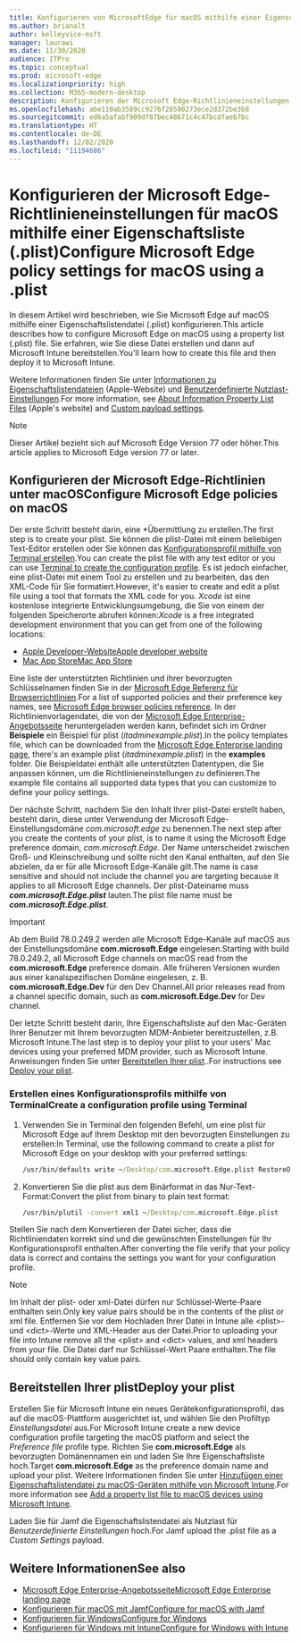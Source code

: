 ```yaml
---
title: Konfigurieren von MicrosoftEdge für macOS mithilfe einer Eigenschaftsliste (.plist)
ms.author: brianalt
author: kelleyvice-msft
manager: laurawi
ms.date: 11/30/2020
audience: ITPro
ms.topic: conceptual
ms.prod: microsoft-edge
ms.localizationpriority: high
ms.collection: M365-modern-desktop
description: Konfigurieren der Microsoft Edge-Richtlinieneinstellungen unter macOS mithilfe einer Eigenschaftsliste (.plist)
ms.openlocfilehash: abe110ab3589cc9276f28590273ece2d372be3b8
ms.sourcegitcommit: ed6a5afabf909df87bec48671c4c47bcdfaeb7bc
ms.translationtype: HT
ms.contentlocale: de-DE
ms.lasthandoff: 12/02/2020
ms.locfileid: "11194686"
---
```

# <span data-ttu-id="c14b2-103">Konfigurieren der Microsoft Edge-Richtlinieneinstellungen für macOS mithilfe einer Eigenschaftsliste (.plist)</span><span class="sxs-lookup"><span data-stu-id="c14b2-103">Configure Microsoft Edge policy settings for macOS using a .plist</span></span>

<span data-ttu-id="c14b2-104">In diesem Artikel wird beschrieben, wie Sie Microsoft Edge auf macOS mithilfe einer Eigenschaftslistendatei (.plist) konfigurieren.</span><span class="sxs-lookup"><span data-stu-id="c14b2-104">This article describes how to configure Microsoft Edge on macOS using a property list (.plist) file.</span></span> <span data-ttu-id="c14b2-105">Sie erfahren, wie Sie diese Datei erstellen und dann auf Microsoft Intune bereitstellen.</span><span class="sxs-lookup"><span data-stu-id="c14b2-105">You'll learn how to create this file and then deploy it to Microsoft Intune.</span></span>

<span data-ttu-id="c14b2-106">Weitere Informationen finden Sie unter [Informationen zu Eigenschaftslistendateien](https://developer.apple.com/library/archive/documentation/General/Reference/InfoPlistKeyReference/Articles/AboutInformationPropertyListFiles.html) (Apple-Website) und [Benutzerdefinierte Nutzlast-Einstellungen](https://support.apple.com/guide/mdm/custom-mdm9abbdbe7/1/web/1).</span><span class="sxs-lookup"><span data-stu-id="c14b2-106">For more information, see [About Information Property List Files](https://developer.apple.com/library/archive/documentation/General/Reference/InfoPlistKeyReference/Articles/AboutInformationPropertyListFiles.html) (Apple's website) and [Custom payload settings](https://support.apple.com/guide/mdm/custom-mdm9abbdbe7/1/web/1).</span></span>

> [!NOTE]
> <span data-ttu-id="c14b2-107">Dieser Artikel bezieht sich auf Microsoft Edge Version 77 oder höher.</span><span class="sxs-lookup"><span data-stu-id="c14b2-107">This article applies to Microsoft Edge version 77 or later.</span></span>

## <span data-ttu-id="c14b2-108">Konfigurieren der Microsoft Edge-Richtlinien unter macOS</span><span class="sxs-lookup"><span data-stu-id="c14b2-108">Configure Microsoft Edge policies on macOS</span></span>

<span data-ttu-id="c14b2-109">Der erste Schritt besteht darin, eine \*Übermittlung zu erstellen.</span><span class="sxs-lookup"><span data-stu-id="c14b2-109">The first step is to create your plist.</span></span> <span data-ttu-id="c14b2-110">Sie können die plist-Datei mit einem beliebigen Text-Editor erstellen oder Sie können das [Konfigurationsprofil mithilfe von Terminal erstellen](#create-a-configuration-profile-using-terminal).</span><span class="sxs-lookup"><span data-stu-id="c14b2-110">You can create the plist file with any text editor or you can use [Terminal to create the configuration profile](#create-a-configuration-profile-using-terminal).</span></span> <span data-ttu-id="c14b2-111">Es ist jedoch einfacher, eine plist-Datei mit einem Tool zu erstellen und zu bearbeiten, das den XML-Code für Sie formatiert.</span><span class="sxs-lookup"><span data-stu-id="c14b2-111">However, it's easier to create and edit a plist file using a tool that formats the XML code for you.</span></span> <span data-ttu-id="c14b2-112">*Xcode* ist eine ﻿kostenlose integrierte Entwicklungsumgebung, die Sie von einem der folgenden Speicherorte abrufen können:</span><span class="sxs-lookup"><span data-stu-id="c14b2-112">*Xcode* is a free integrated development environment that you can get from one of the following locations:</span></span>

- [<span data-ttu-id="c14b2-113">Apple Developer-Website</span><span class="sxs-lookup"><span data-stu-id="c14b2-113">Apple developer website</span></span>](https://developer.apple.com/xcode/)
- [<span data-ttu-id="c14b2-114">Mac App Store</span><span class="sxs-lookup"><span data-stu-id="c14b2-114">Mac App Store</span></span>](https://apps.apple.com/app/xcode/id497799835?mt=12)

<span data-ttu-id="c14b2-115">Eine liste der unterstützten Richtlinien und ihrer bevorzugten Schlüsselnamen finden Sie in der [Microsoft Edge Referenz für Browserrichtlinien](microsoft-edge-policies.md).</span><span class="sxs-lookup"><span data-stu-id="c14b2-115">For a list of supported policies and their preference key names, see [Microsoft Edge browser policies reference](microsoft-edge-policies.md).</span></span> <span data-ttu-id="c14b2-116">In der Richtlinienvorlagendatei, die von der [Microsoft Edge Enterprise-Angebotsseite](https://aka.ms/EdgeEnterprise) heruntergeladen werden kann, befindet sich im Ordner **Beispiele** ein Beispiel für plist (*itadminexample.plist*).</span><span class="sxs-lookup"><span data-stu-id="c14b2-116">In the policy templates file, which can be downloaded from the [Microsoft Edge Enterprise landing page](https://aka.ms/EdgeEnterprise), there's an example plist (*itadminexample.plist*) in the **examples** folder.</span></span> <span data-ttu-id="c14b2-117">Die Beispieldatei enthält alle unterstützten Datentypen, die Sie anpassen können, um die Richtlinieneinstellungen zu definieren.</span><span class="sxs-lookup"><span data-stu-id="c14b2-117">The example file contains all supported data types that you can customize to define your policy settings.</span></span> 

<span data-ttu-id="c14b2-118">Der nächste Schritt, nachdem Sie den Inhalt Ihrer plist-Datei erstellt haben, besteht darin, diese unter Verwendung der Microsoft Edge-Einstellungsdomäne *com.microsoft.edge* zu benennen.</span><span class="sxs-lookup"><span data-stu-id="c14b2-118">The next step after you create the contents of your plist, is to name it using the Microsoft Edge preference domain, *com.microsoft.Edge*.</span></span> <span data-ttu-id="c14b2-119">Der Name unterscheidet zwischen Groß- und Kleinschreibung und sollte nicht den Kanal enthalten, auf den Sie abzielen, da er für alle Microsoft Edge-Kanäle gilt.</span><span class="sxs-lookup"><span data-stu-id="c14b2-119">The name is case sensitive and should not include the channel you are targeting because it applies to all Microsoft Edge channels.</span></span> <span data-ttu-id="c14b2-120">Der plist-Dateiname muss **_com.microsoft.Edge.plist_** lauten.</span><span class="sxs-lookup"><span data-stu-id="c14b2-120">The plist file name must be **_com.microsoft.Edge.plist_**.</span></span>

> [!IMPORTANT]
> <span data-ttu-id="c14b2-121">Ab dem Build 78.0.249.2 werden alle Microsoft Edge-Kanäle auf macOS aus der Einstellungsdomäne **com.microsoft.Edge** eingelesen.</span><span class="sxs-lookup"><span data-stu-id="c14b2-121">Starting with build 78.0.249.2, all Microsoft Edge channels on macOS read from the **com.microsoft.Edge** preference domain.</span></span> <span data-ttu-id="c14b2-122">Alle früheren Versionen wurden aus einer kanalspezifischen Domäne eingelesen, z. B. **com.microsoft.Edge.Dev** für den Dev Channel.</span><span class="sxs-lookup"><span data-stu-id="c14b2-122">All prior releases read from a channel specific domain, such as **com.microsoft.Edge.Dev** for Dev channel.</span></span>

<span data-ttu-id="c14b2-123">Der letzte Schritt besteht darin, Ihre Eigenschaftsliste auf den Mac-Geräten Ihrer Benutzer mit Ihrem bevorzugten MDM-Anbieter bereitzustellen, z.B. Microsoft Intune.</span><span class="sxs-lookup"><span data-stu-id="c14b2-123">The last step is to deploy your plist to your users' Mac devices using your preferred MDM provider, such as Microsoft Intune.</span></span> <span data-ttu-id="c14b2-124">Anweisungen finden Sie unter [Bereitstellen Ihrer plist](#deploy-your-plist)..</span><span class="sxs-lookup"><span data-stu-id="c14b2-124">For instructions see [Deploy your plist](#deploy-your-plist).</span></span>

### <span data-ttu-id="c14b2-125">Erstellen eines Konfigurationsprofils mithilfe von Terminal</span><span class="sxs-lookup"><span data-stu-id="c14b2-125">Create a configuration profile using Terminal</span></span>

1. <span data-ttu-id="c14b2-126">Verwenden Sie in Terminal den folgenden Befehl, um eine plist für Microsoft Edge auf Ihrem Desktop mit den bevorzugten Einstellungen zu erstellen:</span><span class="sxs-lookup"><span data-stu-id="c14b2-126">In Terminal, use the following command to create a plist for Microsoft Edge on your desktop with your preferred settings:</span></span>

   ```cmd
   /usr/bin/defaults write ~/Desktop/com.microsoft.Edge.plist RestoreOnStartup -int 1
   ```

2. <span data-ttu-id="c14b2-127">Konvertieren Sie die plist aus dem Binärformat in das Nur-Text-Format:</span><span class="sxs-lookup"><span data-stu-id="c14b2-127">Convert the plist from binary to plain text format:</span></span>

   ```cmd
   /usr/bin/plutil -convert xml1 ~/Desktop/com.microsoft.Edge.plist
   ```

<span data-ttu-id="c14b2-128">Stellen Sie nach dem Konvertieren der Datei sicher, dass die Richtliniendaten korrekt sind und die gewünschten Einstellungen für Ihr Konfigurationsprofil enthalten.</span><span class="sxs-lookup"><span data-stu-id="c14b2-128">After converting the file verify that your policy data is correct and contains the settings you want for your configuration profile.</span></span>

> [!NOTE]
> <span data-ttu-id="c14b2-129">Im Inhalt der plist- oder xml-Datei dürfen nur Schlüssel-Werte-Paare enthalten sein.</span><span class="sxs-lookup"><span data-stu-id="c14b2-129">Only key value pairs should be in the contents of the plist or xml file.</span></span> <span data-ttu-id="c14b2-130">Entfernen Sie vor dem Hochladen Ihrer Datei in Intune alle \<plist>- und \<dict>-Werte und XML-Header aus der Datei.</span><span class="sxs-lookup"><span data-stu-id="c14b2-130">Prior to uploading your file into Intune remove all the \<plist> and \<dict> values, and xml headers from your file.</span></span> <span data-ttu-id="c14b2-131">Die Datei darf nur Schlüssel-Wert Paare enthalten.</span><span class="sxs-lookup"><span data-stu-id="c14b2-131">The file should only contain key value pairs.</span></span>

## <span data-ttu-id="c14b2-132">Bereitstellen Ihrer plist</span><span class="sxs-lookup"><span data-stu-id="c14b2-132">Deploy your plist</span></span>

<span data-ttu-id="c14b2-133">Erstellen Sie für Microsoft Intune ein neues Gerätekonfigurationsprofil, das auf die macOS-Plattform ausgerichtet ist, und wählen Sie den Profiltyp *Einstellungsdatei* aus.</span><span class="sxs-lookup"><span data-stu-id="c14b2-133">For Microsoft Intune create a new device configuration profile targeting the macOS platform and select the *Preference file* profile type.</span></span> <span data-ttu-id="c14b2-134">Richten Sie **com.microsoft.Edge** als bevorzugten Domänennamen ein und laden Sie Ihre Eigenschaftsliste hoch.</span><span class="sxs-lookup"><span data-stu-id="c14b2-134">Target **com.microsoft.Edge** as the preference domain name and upload your plist.</span></span> <span data-ttu-id="c14b2-135">Weitere Informationen finden Sie unter [Hinzufügen einer Eigenschaftslistendatei zu macOS-Geräten mithilfe von Microsoft Intune](https://docs.microsoft.com/intune/configuration/preference-file-settings-macos).</span><span class="sxs-lookup"><span data-stu-id="c14b2-135">For more information see [Add a property list file to macOS devices using Microsoft Intune](https://docs.microsoft.com/intune/configuration/preference-file-settings-macos).</span></span>

<span data-ttu-id="c14b2-136">Laden Sie für Jamf die Eigenschaftslistendatei als Nutzlast für *Benutzerdefinierte Einstellungen* hoch.</span><span class="sxs-lookup"><span data-stu-id="c14b2-136">For Jamf upload the .plist file as a *Custom Settings* payload.</span></span>

## <span data-ttu-id="c14b2-137">Weitere Informationen</span><span class="sxs-lookup"><span data-stu-id="c14b2-137">See also</span></span>

- [<span data-ttu-id="c14b2-138">Microsoft Edge Enterprise-Angebotsseite</span><span class="sxs-lookup"><span data-stu-id="c14b2-138">Microsoft Edge Enterprise landing page</span></span>](https://aka.ms/EdgeEnterprise)
- [<span data-ttu-id="c14b2-139">Konfigurieren für macOS mit Jamf</span><span class="sxs-lookup"><span data-stu-id="c14b2-139">Configure for macOS with Jamf</span></span>](configure-microsoft-edge-on-mac-jamf.md)
- [<span data-ttu-id="c14b2-140">Konfigurieren für Windows</span><span class="sxs-lookup"><span data-stu-id="c14b2-140">Configure for Windows</span></span>](configure-microsoft-edge.md)
- [<span data-ttu-id="c14b2-141">Konfigurieren für Windows mit Intune</span><span class="sxs-lookup"><span data-stu-id="c14b2-141">Configure for Windows with Intune</span></span>](configure-edge-with-intune.md)
